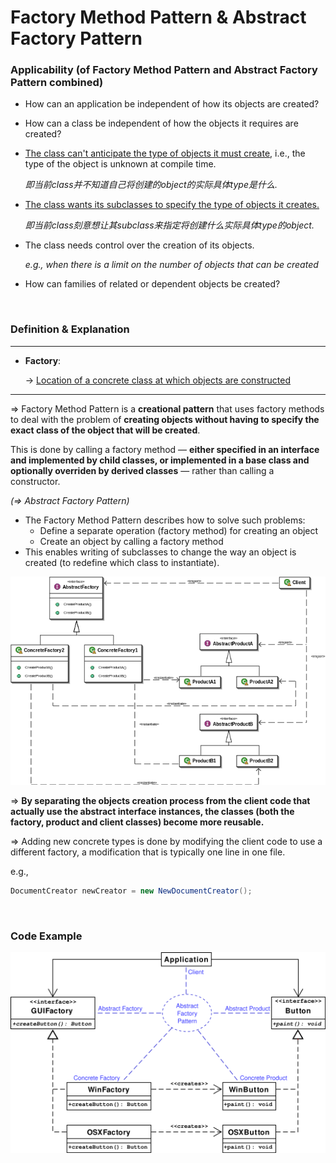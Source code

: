 # Factory Method Pattern & Abstract Factory Pattern

### Applicability (of Factory Method Pattern and Abstract Factory Pattern combined)

- How can an application be independent of how its objects are created?

- How can a class be independent of how the objects it requires are created?

- <u>The class can't anticipate the type of objects it must create</u>, i.e., the type of the object is unknown at compile time.

  *即当前class并不知道自己将创建的object的实际具体type是什么.*

- <u>The class wants its subclasses to specify the type of objects it creates.</u>

  *即当前class刻意想让其subclass来指定将创建什么实际具体type的object.*

- The class needs control over the creation of its objects.

  *e.g., when there is a limit on the number of objects that can be created*

- How can families of related or dependent objects be created?

<br>

### Definition & Explanation

***

* **Factory**:

  -> <u>Location of a concrete class at which objects are constructed</u>

***

=> Factory Method Pattern is a **creational pattern** that uses factory methods to deal with the problem of **creating objects without having to specify the exact class of the object that will be created**.

This is done by calling a factory method — **either specified in an interface and implemented by child classes, or implemented in a base class and optionally overriden by derived classes** — rather than calling a constructor.

*(=> Abstract Factory Pattern)*

- The Factory Method Pattern describes how to solve such problems:
  - Define a separate operation (factory method) for creating an object
  - Create an object by calling a factory method
- This enables writing of subclasses to change the way an object is created (to redefine which class to instantiate).

<img src="https://github.com/Ziang-Lu/Software-Development-and-Design/blob/master/5-Design%20Patterns/2-Creational%20Patterns/1-Factory%20Method%20Pattern%20&%20Abstract%20Factory%20Pattern/factory_method_pattern.png?raw=true">

=> **By separating the objects creation process from the client code that actually use the abstract interface instances, the classes (both the factory, product and client classes) become more reusable.**

=> Adding new concrete types is done by modifying the client code to use a different factory, a modification that is typically one line in one file.

e.g.,

```java
DocumentCreator newCreator = new NewDocumentCreator();
```

<br>

### Code Example

<img src="https://github.com/Ziang-Lu/Software-Development-and-Design/blob/master/5-Design%20Patterns/2-Creational%20Patterns/1-Factory%20Method%20Pattern%20&%20Abstract%20Factory%20Pattern/gui_example.png?raw=true">


